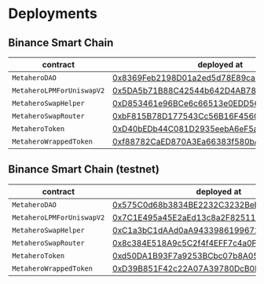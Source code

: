 # Deployments

## Binance Smart Chain

| contract | deployed at | transaction hash |  
| --- | --- | --- |
| `MetaheroDAO` | [0x8369Feb2198D01a2ed5d78E89ca7507983028B42](https://bscscan.com/address/0x8369Feb2198D01a2ed5d78E89ca7507983028B42#code) | [0xddd57d874692c82cf79f873b4e30bee9e9080daff247dc394e5c016ebb525842](https://bscscan.com/tx/0xddd57d874692c82cf79f873b4e30bee9e9080daff247dc394e5c016ebb525842) |
| `MetaheroLPMForUniswapV2` | [0x5DA5b71B88C42544b642D4AB781B30831EDAC341](https://bscscan.com/address/0x5DA5b71B88C42544b642D4AB781B30831EDAC341#code) | [0x45a28707a1db1b88428501892eab88ef0fc1c5a88676ee928eadfbd5b4ca0f7a](https://bscscan.com/tx/0x45a28707a1db1b88428501892eab88ef0fc1c5a88676ee928eadfbd5b4ca0f7a) |
| `MetaheroSwapHelper` | [0xD853461e96BCe6c66513e0EDD56eE1d9B56DdB2D](https://bscscan.com/address/0xD853461e96BCe6c66513e0EDD56eE1d9B56DdB2D#code) | [0xb4a7c387c3e9d3b08cd3e1b7cb5ab17c219fc542a61036ac672952e833793d08](https://bscscan.com/tx/0xb4a7c387c3e9d3b08cd3e1b7cb5ab17c219fc542a61036ac672952e833793d08) |
| `MetaheroSwapRouter` | [0xbF815B78D177543Cc56B16F456C4c74d8295143e](https://bscscan.com/address/0xbF815B78D177543Cc56B16F456C4c74d8295143e#code) | [0xcb42127b7e6d3e1483638e1f970a206025959b84f98adb5f6a9da9bc1abadd3c](https://bscscan.com/tx/0xcb42127b7e6d3e1483638e1f970a206025959b84f98adb5f6a9da9bc1abadd3c) |
| `MetaheroToken` | [0xD40bEDb44C081D2935eebA6eF5a3c8A31A1bBE13](https://bscscan.com/address/0xD40bEDb44C081D2935eebA6eF5a3c8A31A1bBE13#code) | [0x46c3df970cbbac7b7bc03063799b6cfff6e559ea4644916689cf69c03114c02f](https://bscscan.com/tx/0x46c3df970cbbac7b7bc03063799b6cfff6e559ea4644916689cf69c03114c02f) |
| `MetaheroWrappedToken` | [0xf88782CaED870A3Ea66383f580bA1181fDbC671a](https://bscscan.com/address/0xf88782CaED870A3Ea66383f580bA1181fDbC671a#code) | [0xb47f61e780896f7f63f4802db3558cbbaa78cc3f5ed7434ab7e6edaf7ff7432e](https://bscscan.com/tx/0xb47f61e780896f7f63f4802db3558cbbaa78cc3f5ed7434ab7e6edaf7ff7432e) |

## Binance Smart Chain (testnet)

| contract | deployed at | transaction hash |  
| --- | --- | --- |
| `MetaheroDAO` | [0x575C0d68b3834BE2232C3232BeB9a9905FBA7dA2](https://testnet.bscscan.com/address/0x575C0d68b3834BE2232C3232BeB9a9905FBA7dA2#code) | [0xac2d77b78f85ba1728210536475fdacc5fb7d591a5c8c7f16f7988bc6e13d8fb](https://testnet.bscscan.com/tx/0xac2d77b78f85ba1728210536475fdacc5fb7d591a5c8c7f16f7988bc6e13d8fb) |
| `MetaheroLPMForUniswapV2` | [0x7C1E495a45E2aEd13c8a2F8251124A30b13F20Cc](https://testnet.bscscan.com/address/0x7C1E495a45E2aEd13c8a2F8251124A30b13F20Cc#code) | [0x318c141dc1f47489c4e5ded1b14b4b156ba8b90ceedf0de85e9bfd464ee9d04c](https://testnet.bscscan.com/tx/0x318c141dc1f47489c4e5ded1b14b4b156ba8b90ceedf0de85e9bfd464ee9d04c) |
| `MetaheroSwapHelper` | [0xC1a3bC1dAAd0aA9433986199672380541aeB6C7E](https://testnet.bscscan.com/address/0xC1a3bC1dAAd0aA9433986199672380541aeB6C7E#code) | [0x89451f5d0ad216010bf4056cd6332e1b81290edb7dcb33d6634ccebf1fbd1a9c](https://testnet.bscscan.com/tx/0x89451f5d0ad216010bf4056cd6332e1b81290edb7dcb33d6634ccebf1fbd1a9c) |
| `MetaheroSwapRouter` | [0x8c384E518A9c5C2f4f4EFF7c4a0FcB8C316743fd](https://testnet.bscscan.com/address/0x8c384E518A9c5C2f4f4EFF7c4a0FcB8C316743fd#code) | [0x9117bca01314f07f795f8b7857bc76ae3143432481a1edb0ea3c2679a6734230](https://testnet.bscscan.com/tx/0x9117bca01314f07f795f8b7857bc76ae3143432481a1edb0ea3c2679a6734230) |
| `MetaheroToken` | [0xd50DA1B93F7a9253BCbc07b8A05D94B522567BF7](https://testnet.bscscan.com/address/0xd50DA1B93F7a9253BCbc07b8A05D94B522567BF7#code) | [0x91a060ab8a3062fa825a8f1ba492d741bceea2e4edb8fea40a40e63bbfd1389e](https://testnet.bscscan.com/tx/0x91a060ab8a3062fa825a8f1ba492d741bceea2e4edb8fea40a40e63bbfd1389e) |
| `MetaheroWrappedToken` | [0xD39B851F42c22A07A39780DcB0E88F8F344d9587](https://testnet.bscscan.com/address/0xD39B851F42c22A07A39780DcB0E88F8F344d9587#code) | [0x71040b2edf61734331bf6a30e3ef1265265a6ff4e9b92c0d074bc57b6acfd77e](https://testnet.bscscan.com/tx/0x71040b2edf61734331bf6a30e3ef1265265a6ff4e9b92c0d074bc57b6acfd77e) |

